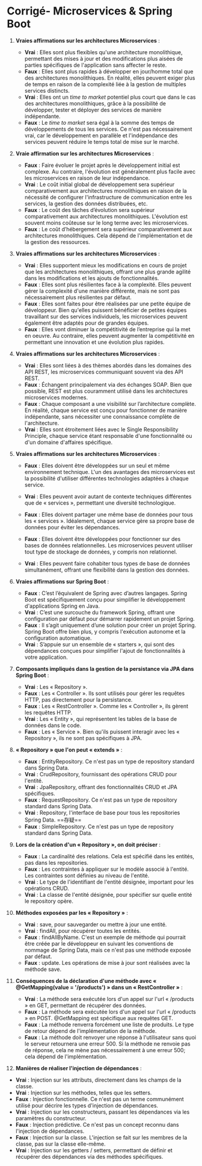 # Corrigé- Microservices & Spring Boot

1. **Vraies affirmations sur les architectures Microservices** :

   - **Vrai** : Elles sont plus flexibles qu'une architecture monolithique, permettant des mises à jour et des modifications plus aisées de parties spécifiques de l'application sans affecter le reste.
   - **Faux** : Elles sont plus rapides à développer en jour/homme total que des architectures monolithiques. En réalité, elles peuvent exiger plus de temps en raison de la complexité liée à la gestion de multiples services distincts.
   - **Vrai** : Elles ont un *time to market* potentiel plus court que dans le cas des architectures monolithiques, grâce à la possibilité de développer, tester et déployer des services de manière indépendante.
   - **Faux** : Le *time to market* sera égal à la somme des temps de développements de tous les services. Ce n'est pas nécessairement vrai, car le développement en parallèle et l'indépendance des services peuvent réduire le temps total de mise sur le marché.

2. **Vraie affirmation sur les architectures Microservices** :

   - **Faux** : Faire évoluer le projet après le développement initial est complexe. Au contraire, l'évolution est généralement plus facile avec les microservices en raison de leur indépendance.
   - **Vrai** : Le coût initial global de développement sera supérieur comparativement aux architectures monolithiques en raison de la nécessité de configurer l'infrastructure de communication entre les services, la gestion des données distribuées, etc.
   - **Faux** : Le coût des tâches d’évolution sera supérieur comparativement aux architectures monolithiques. L'évolution est souvent moins coûteuse sur le long terme avec les microservices.
   - **Faux** : Le coût d’hébergement sera supérieur comparativement aux architectures monolithiques. Cela dépend de l'implémentation et de la gestion des ressources.

3. **Vraies affirmations sur les architectures Microservices** :

   - **Vrai** : Elles supportent mieux les modifications en cours de projet que les architectures monolithiques, offrant une plus grande agilité dans les modifications et les ajouts de fonctionnalités.
   - **Faux** : Elles sont plus résilientes face à la complexité. Elles peuvent gérer la complexité d'une manière différente, mais ne sont pas nécessairement plus résilientes par défaut.
   - **Faux** : Elles sont faites pour être réalisées par une petite équipe de développeur. Bien qu'elles puissent bénéficier de petites équipes travaillant sur des services individuels, les microservices peuvent également être adaptés pour de grandes équipes.
   - **Faux** : Elles vont diminuer la compétitivité de l’entreprise qui la met en oeuvre. Au contraire, elles peuvent augmenter la compétitivité en permettant une innovation et une évolution plus rapides.

4. **Vraies affirmations sur les architectures Microservices** :

   - **Vrai** : Elles sont liées à des thèmes abordés dans les domaines des API REST, les microservices communiquant souvent via des API REST.
   - **Faux** : Échangent principalement via des échanges SOAP. Bien que possible, REST est plus couramment utilisé dans les architectures microservices modernes.
   - **Faux** : Chaque composant a une visibilité sur l’architecture complète. En réalité, chaque service est conçu pour fonctionner de manière indépendante, sans nécessiter une connaissance complète de l'architecture.
   - **Vrai** : Elles sont étroitement liées avec le Single Responsibility Principle, chaque service étant responsable d'une fonctionnalité ou d'un domaine d'affaires spécifique.

5. **Vraies affirmations sur les architectures Microservices** :

   - **Faux** : Elles doivent être développées sur un seul et même environnement technique. L'un des avantages des microservices est la possibilité d'utiliser différentes technologies adaptées à chaque service.
   - **Vrai** : Elles peuvent avoir autant de contexte techniques différentes que de « services », permettant une diversité technologique.
   - **Faux** : Elles doivent partager une même base de données pour tous les « services ». Idéalement, chaque service gère sa propre base de données pour éviter les dépendances.
   - **Faux** : Elles doivent être développées pour fonctionner sur des bases de données relationnelles. Les microservices peuvent utiliser tout type de stockage de données, y compris non relationnel.

   - **Vrai** : Elles peuvent faire cohabiter tous types de base de données simultanément, offrant une flexibilité dans la gestion des données.


6. **Vraies affirmations sur Spring Boot** :

   - **Faux** : C’est l’équivalent de Spring avec d’autres langages. Spring Boot est spécifiquement conçu pour simplifier le développement d'applications Spring en Java.
   - **Vrai** : C’est une surcouche du framework Spring, offrant une configuration par défaut pour démarrer rapidement un projet Spring.
   - **Faux** : Il s’agit uniquement d’une solution pour créer un projet Spring. Spring Boot offre bien plus, y compris l'exécution autonome et la configuration automatique.
   - **Vrai** : S’appuie sur un ensemble de « starters », qui sont des dépendances conçues pour simplifier l'ajout de fonctionnalités à votre application.

7. **Composants impliqués dans la gestion de la persistance via JPA dans Spring Boot** :

   - **Vrai** : Les « Repository ».
   - **Faux** : Les « Controller ». Ils sont utilisés pour gérer les requêtes HTTP, pas directement pour la persistance.
   - **Faux** : Les « RestController ». Comme les « Controller », ils gèrent les requêtes HTTP.
   - **Vrai** : Les « Entity », qui représentent les tables de la base de données dans le code.
   - **Faux** : Les « Service ». Bien qu'ils puissent interagir avec les « Repository », ils ne sont pas spécifiques à JPA.

8. **« Repository » que l'on peut « extends »** :

   - **Faux** : EntityRepository. Ce n'est pas un type de repository standard dans Spring Data.
   - **Vrai** : CrudRepository, fournissant des opérations CRUD pour l'entité.
   - **Vrai** : JpaRepository, offrant des fonctionnalités CRUD et JPA spécifiques.
   - **Faux** : RequestRepository. Ce n'est pas un type de repository standard dans Spring Data.
   - **Vrai** : Repository, l'interface de base pour tous les repositories Spring Data. ==存疑==
   - **Faux** : SimpleRepository. Ce n'est pas un type de repository standard dans Spring Data.

9. **Lors de la création d'un « Repository », on doit préciser** :

   - **Faux** : La cardinalité des relations. Cela est spécifié dans les entités, pas dans les repositories.
   - **Faux** : Les contraintes à appliquer sur le modèle associé à l'entité. Les contraintes sont définies au niveau de l'entité.
   - **Vrai** : Le type de l'identifiant de l'entité désignée, important pour les opérations CRUD.
   - **Vrai** : La classe de l'entité désignée, pour spécifier sur quelle entité le repository opère.

10. **Méthodes exposées par les « Repository »** :

    - **Vrai** : save, pour sauvegarder ou mettre à jour une entité.
    - **Vrai** : findAll, pour récupérer toutes les entités.
    - **Faux** : findAllByName. C'est un exemple de méthode qui pourrait être créée par le développeur en suivant les conventions de nommage de Spring Data, mais ce n'est pas une méthode exposée par défaut.
    - **Faux** : update. Les opérations de mise à jour sont réalisées avec la méthode save.

11. **Conséquences de la déclaration d'une méthode avec « @GetMapping(value = '/products') » dans un « RestController »** :

    - **Vrai** : La méthode sera exécutée lors d'un appel sur l'url « /products » en GET, permettant de récupérer des données.
    - **Faux** : La méthode sera exécutée lors d'un appel sur l'url « /products » en POST. @GetMapping est spécifique aux requêtes GET.
    - **Faux** : La méthode renverra forcément une liste de produits. Le type de retour dépend de l'implémentation de la méthode.
    - **Faux** : La méthode doit renvoyer une réponse à l'utilisateur sans quoi le serveur retournera une erreur 500. Si la méthode ne renvoie pas de réponse, cela ne mène pas nécessairement à une erreur 500; cela dépend de l'implémentation.

12. **Manières de réaliser l'injection de dépendances** :

- **Vrai** : Injection sur les attributs, directement dans les champs de la classe.
- **Vrai** : Injection sur les méthodes, telles que les setters.
- **Faux** : Injection fonctionnelle. Ce n'est pas un terme communément utilisé pour décrire les types d'injection de dépendances.
- **Vrai** : Injection sur les constructeurs, passant les dépendances via les paramètres du constructeur.
- **Faux** : Injection prédictive. Ce n'est pas un concept reconnu dans l'injection de dépendances.
- **Faux** : Injection sur la classe. L'injection se fait sur les membres de la classe, pas sur la classe elle-même.
- **Vrai** : Injection sur les getters / setters, permettant de définir et récupérer des dépendances via des méthodes spécifiques.